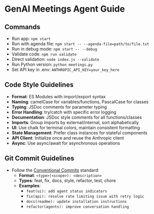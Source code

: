 # GenAI Meetings Agent Guide

## Commands
- Run app: `npm start`
- Run with agenda file: `npm start -- --agenda-file=path/to/file.txt`
- Run in debug mode: `npm start -- --debug`
- Validate code: `npm run validate`
- Direct validation: `node index.js --validate`
- Run Python version: `python meetings.py`
- Set API key in .env: `ANTHROPIC_API_KEY=your_key_here`

## Code Style Guidelines
- **Format**: ES Modules with import/export syntax
- **Naming**: camelCase for variables/functions, PascalCase for classes
- **Typing**: JSDoc comments for parameter typing
- **Error Handling**: try/catch with specific error logging
- **Documentation**: JSDoc style comments for all functions/classes
- **Imports**: Group imports by external/internal, sort alphabetically
- **UI**: Use chalk for terminal colors, maintain consistent formatting
- **State Management**: Prefer class instances for stateful components
- **API Client**: Initialize once and reuse the Anthropic client
- **Async**: Use async/await for asynchronous operations

## Git Commit Guidelines
- Follow the [Conventional Commits](https://www.conventionalcommits.org/) standard:
  - **Format**: `<type>(<scope>): <description>`
  - **Types**: feat, fix, docs, style, refactor, test, chore
  - **Examples**:
    - `feat(ui): add agent status indicators`
    - `fix(api): resolve rate limiting issue with retry logic`
    - `docs(readme): update installation instructions`
    - `refactor(agents): improve conversation handling`